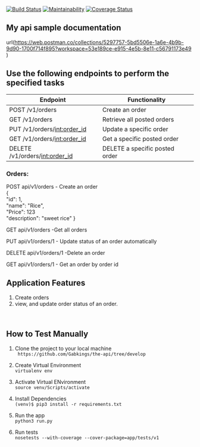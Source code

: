 [![Build Status](https://travis-ci.com/Gabkings/the-api.svg?branch=develop)](https://travis-ci.com/Gabkings/the-api)   [![Maintainability](https://api.codeclimate.com/v1/badges/341c078ef39e63e8af17/maintainability)](https://codeclimate.com/github/Gabkings/the-api/maintainability)   [![Coverage Status](https://coveralls.io/repos/github/Gabkings/the-api/badge.svg?branch=develop)](https://coveralls.io/github/Gabkings/the-api?branch=develop)
## My api sample documentation
url(https://web.postman.co/collections/5297757-5bd5506e-1a6e-4b9b-9d90-1700f714f895?workspace=53e189ce-e915-4e5b-8e11-c56791173e49 )

## Use the following endpoints to perform the specified tasks

  |     Endpoint                       | Functionality                                  |                  
  | ---------------------------------| -----------------------------------------------|
  | POST /v1/orders                  | Create an order                                |
  | GET /v1/orders                   | Retrieve all posted orders                     |
  | PUT /v1/orders/<int:order_id>    | Update a specific order                        |                         
  | GET /v1/orders/<int:order_id>    | Get a specific posted order                    |
  | DELETE /v1/orders/<int:order_id> | DELETE a specific posted order                 |


### Orders:

POST api/v1/orders  - Create an order
<br>
{       <br>
    "id": 1,
    <br>
    "name": "Rice",
    <br>
    "Price": 123
    <br>
    "description": "sweet rice"
}


GET api/v1/orders -Get all orders


PUT api/v1/orders/1  - Update status of an order automatically
<br>



DELETE api/v1/orders/1  -Delete an order


GET api/v1/orders/1  - Get an order by order id


## Application Features

1. Create orders
2. view, and update order status of an order.


<br>

## How to Test Manually
1. Clone the project to your local machine <br>
        ` https://github.com/Gabkings/the-api/tree/develop`
2. Create Virtual Environment <br>
        `virtualenv env`
3. Activate Virtual ENvironment<br>
        `source venv/Scripts/activate`
4. Install Dependencies<br>
        `(venv)$ pip3 install -r requirements.txt` <br>
        
5. Run the app <br>
        `python3 run.py`<br>
6. Run tests <br>
        `nosetests --with-coverage --cover-package=app/tests/v1`
        <br>
